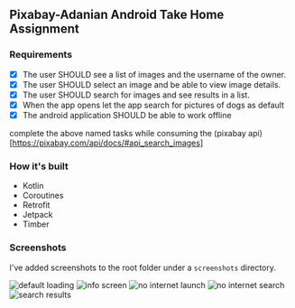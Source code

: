 ## Pixabay-Adanian Android Take Home Assignment

### Requirements

- [x] The user SHOULD see a list of images and the username of the owner.
- [x] The user SHOULD select an image and be able to view image details.
- [x] The user SHOULD search for images and see results in a list.
- [x] When the app opens let the app search for pictures of dogs as default
- [x] The android application SHOULD be able to work offline

complete the above named tasks while consuming the (pixabay api)[https://pixabay.com/api/docs/#api_search_images]

### How it's built
- Kotlin
- Coroutines
- Retrofit
- Jetpack
- Timber

### Screenshots
I've added screenshots to the root folder under a `screenshots` directory.

![default loading](https://github.com/wachiranduati/Pixabay-Adanian/blob/dev/screenshots/default.jpg)
![info screen](https://github.com/wachiranduati/Pixabay-Adanian/blob/dev/screenshots/info.jpg)
![no internet launch](https://github.com/wachiranduati/Pixabay-Adanian/blob/dev/screenshots/no-internet-launch.jpg)
![no internet search](https://github.com/wachiranduati/Pixabay-Adanian/blob/dev/screenshots/no-internet-search.jpg)
![search results](https://github.com/wachiranduati/Pixabay-Adanian/blob/dev/screenshots/search.jpg)
